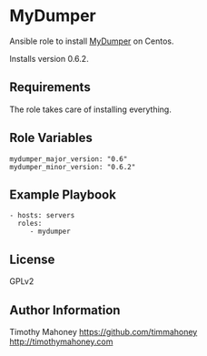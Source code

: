 MyDumper
=========

Ansible role to install [MyDumper](https://launchpad.net/mydumper) on Centos.

Installs version 0.6.2.

Requirements
------------

The role takes care of installing everything.

Role Variables
--------------

```
mydumper_major_version: "0.6"
mydumper_minor_version: "0.6.2"
```

Example Playbook
----------------
```
- hosts: servers
  roles:
     - mydumper
```

License
-------

GPLv2

Author Information
------------------

Timothy Mahoney
https://github.com/timmahoney
http://timothymahoney.com
